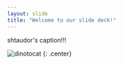 ```yaml
---
layout: slide
title: "Welcome to our slide deck!"
---
```


shtaudor's caption!!!

![dinotocat](https://octodex.github.com/images/dinotocat.png)
{: .center}
